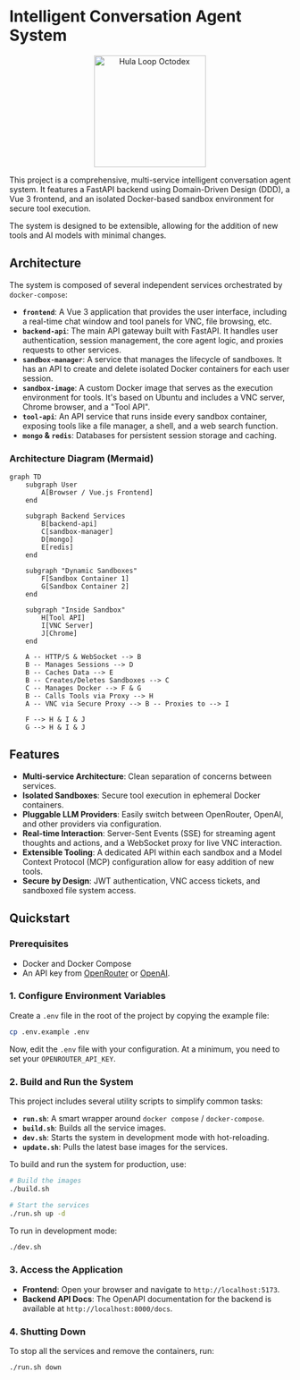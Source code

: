 # Intelligent Conversation Agent System

<p align="center">
  <img src="https://octodex.github.com/images/hula_loop_octodex03.gif" alt="Hula Loop Octodex" width="200"/>
</p>

This project is a comprehensive, multi-service intelligent conversation agent system. It features a FastAPI backend using Domain-Driven Design (DDD), a Vue 3 frontend, and an isolated Docker-based sandbox environment for secure tool execution.

The system is designed to be extensible, allowing for the addition of new tools and AI models with minimal changes.

## Architecture

The system is composed of several independent services orchestrated by `docker-compose`:

- **`frontend`**: A Vue 3 application that provides the user interface, including a real-time chat window and tool panels for VNC, file browsing, etc.
- **`backend-api`**: The main API gateway built with FastAPI. It handles user authentication, session management, the core agent logic, and proxies requests to other services.
- **`sandbox-manager`**: A service that manages the lifecycle of sandboxes. It has an API to create and delete isolated Docker containers for each user session.
- **`sandbox-image`**: A custom Docker image that serves as the execution environment for tools. It's based on Ubuntu and includes a VNC server, Chrome browser, and a "Tool API".
- **`tool-api`**: An API service that runs inside every sandbox container, exposing tools like a file manager, a shell, and a web search function.
- **`mongo` & `redis`**: Databases for persistent session storage and caching.

### Architecture Diagram (Mermaid)

```mermaid
graph TD
    subgraph User
        A[Browser / Vue.js Frontend]
    end

    subgraph Backend Services
        B[backend-api]
        C[sandbox-manager]
        D[mongo]
        E[redis]
    end

    subgraph "Dynamic Sandboxes"
        F[Sandbox Container 1]
        G[Sandbox Container 2]
    end

    subgraph "Inside Sandbox"
        H[Tool API]
        I[VNC Server]
        J[Chrome]
    end

    A -- HTTP/S & WebSocket --> B
    B -- Manages Sessions --> D
    B -- Caches Data --> E
    B -- Creates/Deletes Sandboxes --> C
    C -- Manages Docker --> F & G
    B -- Calls Tools via Proxy --> H
    A -- VNC via Secure Proxy --> B -- Proxies to --> I

    F --> H & I & J
    G --> H & I & J
```

## Features

- **Multi-service Architecture**: Clean separation of concerns between services.
- **Isolated Sandboxes**: Secure tool execution in ephemeral Docker containers.
- **Pluggable LLM Providers**: Easily switch between OpenRouter, OpenAI, and other providers via configuration.
- **Real-time Interaction**: Server-Sent Events (SSE) for streaming agent thoughts and actions, and a WebSocket proxy for live VNC interaction.
- **Extensible Tooling**: A dedicated API within each sandbox and a Model Context Protocol (MCP) configuration allow for easy addition of new tools.
- **Secure by Design**: JWT authentication, VNC access tickets, and sandboxed file system access.

## Quickstart

### Prerequisites

- Docker and Docker Compose
- An API key from [OpenRouter](https://openrouter.ai/keys) or [OpenAI](https://platform.openai.com/signup).

### 1. Configure Environment Variables

Create a `.env` file in the root of the project by copying the example file:

```bash
cp .env.example .env
```

Now, edit the `.env` file with your configuration. At a minimum, you need to set your `OPENROUTER_API_KEY`.

### 2. Build and Run the System

This project includes several utility scripts to simplify common tasks:

- **`run.sh`**: A smart wrapper around `docker compose` / `docker-compose`.
- **`build.sh`**: Builds all the service images.
- **`dev.sh`**: Starts the system in development mode with hot-reloading.
- **`update.sh`**: Pulls the latest base images for the services.

To build and run the system for production, use:

```bash
# Build the images
./build.sh

# Start the services
./run.sh up -d
```

To run in development mode:
```bash
./dev.sh
```


### 3. Access the Application

- **Frontend**: Open your browser and navigate to `http://localhost:5173`.
- **Backend API Docs**: The OpenAPI documentation for the backend is available at `http://localhost:8000/docs`.

### 4. Shutting Down

To stop all the services and remove the containers, run:

```bash
./run.sh down
```
